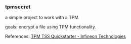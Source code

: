 ### tpmsecret

a simple project to work with a TPM.

goals: encrypt a file using TPM functionality.

References: [TPM TSS Quickstarter - Infineon Technologies](https://www.infineon.com/cms/en/product/promopages/tpm-tss-quickstarter/)

